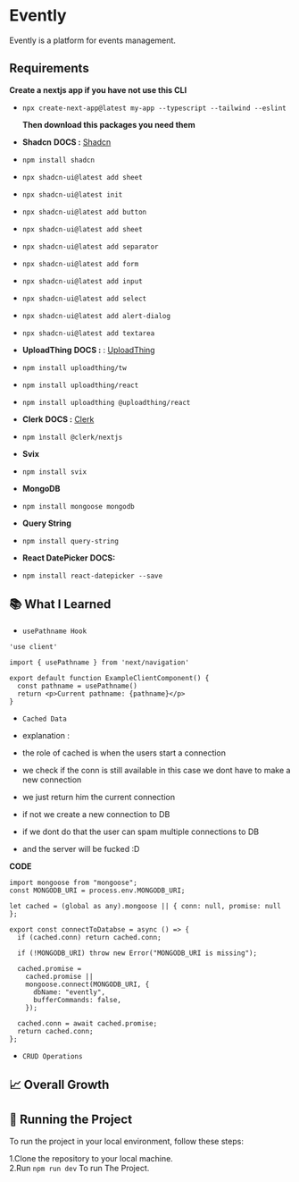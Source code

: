 # Evently

Evently is a platform for events management.

## Requirements

**Create a nextjs app if you have not use this CLI**

- `npx create-next-app@latest my-app --typescript --tailwind --eslint`

  **Then download this packages you need them**

- **Shadcn** **DOCS :** <a href="https://ui.shadcn.com/docs" alt="shadcn/docs">Shadcn</a>

- `npm install shadcn`
- `npx shadcn-ui@latest add sheet`
- `npx shadcn-ui@latest init`
- `npx shadcn-ui@latest add button`
- `npx shadcn-ui@latest add sheet`
- `npx shadcn-ui@latest add separator`
- `npx shadcn-ui@latest add form`
- `npx shadcn-ui@latest add input`
- `npx shadcn-ui@latest add select`
- `npx shadcn-ui@latest add alert-dialog`
- `npx shadcn-ui@latest add textarea`

- **UploadThing** **DOCS :** : <a href="https://docs.uploadthing.com/getting-started/appdir" alt="UploadThing/docs">UploadThing</a>

- `npm install uploadthing/tw`
- `npm install uploadthing/react`
- `npm install uploadthing @uploadthing/react`

- **Clerk** **DOCS :** <a href="https://clerk.com/docs/quickstarts/nextjs" alt="Clerk/docs">Clerk</a>

- `npm ìnstall @clerk/nextjs`

- **Svix**
- `npm install svix`

- **MongoDB**
- `npm install mongoose mongodb `

- **Query String**
- `npm install query-string`

- **React DatePicker** **DOCS:** <a href="https://www.npmjs.com/package/react-datepicker" alt="react-datepicker"></a>
- `npm install react-datepicker --save`

## 📚 What I Learned

- `usePathname Hook`

```TS
'use client'

import { usePathname } from 'next/navigation'

export default function ExampleClientComponent() {
  const pathname = usePathname()
  return <p>Current pathname: {pathname}</p>
}

```

- `Cached Data`

- explanation :
- the role of cached is when the users start a connection
- we check if the conn is still available in this case we dont have to make a new connection
- we just return him the current connection
- if not we create a new connection to DB
- if we dont do that the user can spam multiple connections to DB
- and the server will be fucked :D

**CODE**

```TS
import mongoose from "mongoose";
const MONGODB_URI = process.env.MONGODB_URI;

let cached = (global as any).mongoose || { conn: null, promise: null };

export const connectToDatabse = async () => {
  if (cached.conn) return cached.conn;

  if (!MONGODB_URI) throw new Error("MONGODB_URI is missing");

  cached.promise =
    cached.promise ||
    mongoose.connect(MONGODB_URI, {
      dbName: "evently",
      bufferCommands: false,
    });

  cached.conn = await cached.promise;
  return cached.conn;
};
```

- `CRUD Operations`

## 📈 Overall Growth

## 🚦 Running the Project

To run the project in your local environment, follow these steps:

1.Clone the repository to your local machine. <br/>
2.Run `npm run dev` To run The Project.
